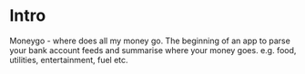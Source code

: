 # Intro

Moneygo - where does all my money go.
The beginning of an app to parse your bank account feeds and summarise where your money goes.
e.g. food, utilities, entertainment, fuel etc.
